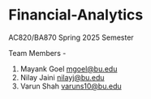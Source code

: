 # Financial-Analytics
AC820/BA870 Spring 2025 Semester

Team Members - 

  1. Mayank Goel <mgoel@bu.edu>
  2. Nilay Jaini <nilayj@bu.edu>
  3. Varun Shah  <varuns10@bu.edu>
